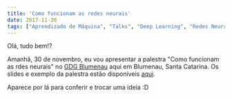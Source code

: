 ```yaml
---
title: 'Como funcionam as redes neurais'
date: 2017-11-30
tags: ["Aprendizado de Máquina", "Talks", "Deep Learning", "Redes Neurais"]
---
```


Olá, tudo bem!?

Amanhã, 30 de novembro, eu vou apresentar a palestra "Como funcionam as rdes neurais" no [GDG Blumenau](https://www.meetup.com/GDG-Blumenau/) aqui em Blumenau, Santa Catarina. Os slides  e exemplo da palestra estão disponíveis [aqui](https://github.com/ejulio/talks/tree/master/como-funcionam-as-redes-neurais).

Aparece por lá para conferir e trocar uma ideia :D
